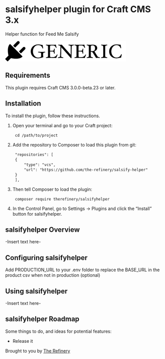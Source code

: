 # salsifyhelper plugin for Craft CMS 3.x

Helper function for Feed Me Salsify

![Screenshot](resources/img/plugin-logo.png)

## Requirements

This plugin requires Craft CMS 3.0.0-beta.23 or later.

## Installation

To install the plugin, follow these instructions.

1. Open your terminal and go to your Craft project:

        cd /path/to/project

2. Add the repository to Composer to load this plugin from git:

        "repositories": [
        {
            "type": "vcs",
            "url": "https://github.com/the-refinery/salsify-helper"
        }
        ],


3. Then tell Composer to load the plugin:

        composer require therefinery/salsifyhelper

3. In the Control Panel, go to Settings → Plugins and click the “Install” button for salsifyhelper.

## salsifyhelper Overview

-Insert text here-

## Configuring salsifyhelper

Add PRODUCTION_URL to your .env folder to replace the BASE_URL in the product csv when not in production (optional)

## Using salsifyhelper

-Insert text here-

## salsifyhelper Roadmap

Some things to do, and ideas for potential features:

* Release it

Brought to you by [The Refinery](https://the-refinery.io)
